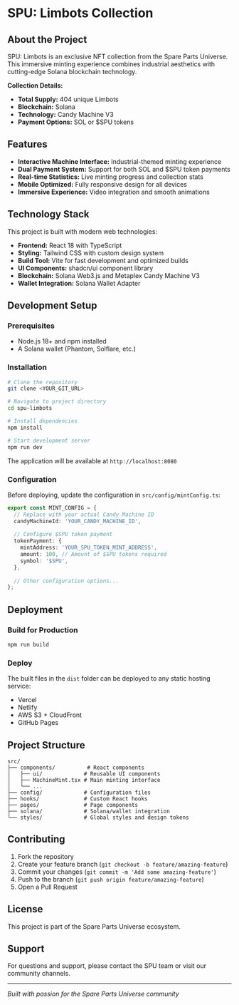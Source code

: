 # SPU: Limbots Collection

## About the Project

SPU: Limbots is an exclusive NFT collection from the Spare Parts Universe. This immersive minting experience combines industrial aesthetics with cutting-edge Solana blockchain technology.

**Collection Details:**
- **Total Supply:** 404 unique Limbots
- **Blockchain:** Solana
- **Technology:** Candy Machine V3
- **Payment Options:** SOL or $SPU tokens

## Features

- **Interactive Machine Interface:** Industrial-themed minting experience
- **Dual Payment System:** Support for both SOL and $SPU token payments
- **Real-time Statistics:** Live minting progress and collection stats
- **Mobile Optimized:** Fully responsive design for all devices
- **Immersive Experience:** Video integration and smooth animations

## Technology Stack

This project is built with modern web technologies:

- **Frontend:** React 18 with TypeScript
- **Styling:** Tailwind CSS with custom design system
- **Build Tool:** Vite for fast development and optimized builds
- **UI Components:** shadcn/ui component library
- **Blockchain:** Solana Web3.js and Metaplex Candy Machine V3
- **Wallet Integration:** Solana Wallet Adapter

## Development Setup

### Prerequisites

- Node.js 18+ and npm installed
- A Solana wallet (Phantom, Solflare, etc.)

### Installation

```bash
# Clone the repository
git clone <YOUR_GIT_URL>

# Navigate to project directory
cd spu-limbots

# Install dependencies
npm install

# Start development server
npm run dev
```

The application will be available at `http://localhost:8080`

### Configuration

Before deploying, update the configuration in `src/config/mintConfig.ts`:

```typescript
export const MINT_CONFIG = {
  // Replace with your actual Candy Machine ID
  candyMachineId: 'YOUR_CANDY_MACHINE_ID',
  
  // Configure $SPU token payment
  tokenPayment: {
    mintAddress: 'YOUR_SPU_TOKEN_MINT_ADDRESS',
    amount: 100, // Amount of $SPU tokens required
    symbol: '$SPU',
  },
  
  // Other configuration options...
};
```

## Deployment

### Build for Production

```bash
npm run build
```

### Deploy

The built files in the `dist` folder can be deployed to any static hosting service:

- Vercel
- Netlify
- AWS S3 + CloudFront
- GitHub Pages

## Project Structure

```
src/
├── components/          # React components
│   ├── ui/             # Reusable UI components
│   ├── MachineMint.tsx # Main minting interface
│   └── ...
├── config/             # Configuration files
├── hooks/              # Custom React hooks
├── pages/              # Page components
├── solana/             # Solana/wallet integration
└── styles/             # Global styles and design tokens
```

## Contributing

1. Fork the repository
2. Create your feature branch (`git checkout -b feature/amazing-feature`)
3. Commit your changes (`git commit -m 'Add some amazing-feature'`)
4. Push to the branch (`git push origin feature/amazing-feature`)
5. Open a Pull Request

## License

This project is part of the Spare Parts Universe ecosystem.

## Support

For questions and support, please contact the SPU team or visit our community channels.

---

*Built with passion for the Spare Parts Universe community*
